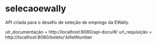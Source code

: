 # selecaoewally
API criada para o desafio de seleção de emprego da EWally.

ulr_documentação = http://localhost:8080/api-docs/#/
url_requisição = http://localhost:8080/boleto/:billetNumber

